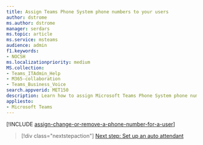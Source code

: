 ```yaml
---
title: Assign Teams Phone System phone numbers to your users
author: dstrome 
ms.author: dstrome
manager: serdars
ms.topic: article
ms.service: msteams
audience: admin
f1.keywords:
- NOCSH
ms.localizationpriority: medium
MS.collection: 
- Teams_ITAdmin_Help
- M365-collaboration
- Teams_Business_Voice
search.appverid: MET150
description: Learn how to assign Microsoft Teams Phone System phone numbers to users in your organization.
appliesto: 
- Microsoft Teams
---
```


[!INCLUDE [assign-change-or-remove-a-phone-number-for-a-user](../assign-change-or-remove-a-phone-number-for-a-user.md)]

> [!div class="nextstepaction"]
> [Next step: Set up an auto attendant](set-up-auto-attendant.md?tabs=general-info#steps)
